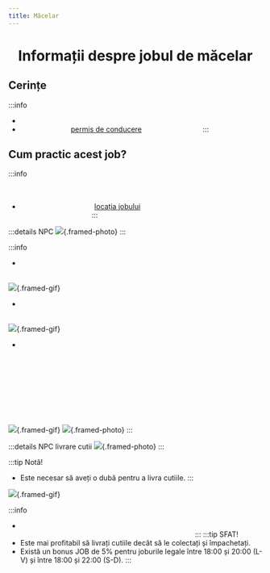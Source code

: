 ```yaml
---
title: Măcelar
---
```


# <span class="title-font"><center>Informații despre jobul de măcelar</center></span>

## <span class="header-font">Cerințe</span>

:::info
- <span style="color:white">Experiență de minim 25 ore.</span>
- <span style="color:white">Deținerea unui [permis de conducere](/general/scoala) valabil (opțional).</span>
:::

## <span class="header-font">Cum practic acest job?</span>

:::info
<span style="color:white">Acest job constă în a lua o tavă și a colecta bucățile de carne din 2 cutii aleatorii din depozit și a le pune pe tavă, după care trebuie să le împachetezi și să le pregătești de livrare.</span>

- <span style="color:white">Începi prin a merge la [locația jobului](locatii) și a interacționa cu NPC-ul din hală pentru a începe tura.</span>
:::

:::details NPC
![](https://i.imgur.com/YBsWmtE.png){.framed-photo}
:::

:::info
- <span style="color:white">Odată ce ați început tura, mergeți la checkpoint-ul marcat pe hartă în depozit pentru a lua o tavă.</span>

![](https://i.imgur.com/DtlCQyG.gif){.framed-gif}

- <span style="color:white">După ce ați luat tava, mergeți la cutiile marcate pe hartă și colectați bucățile de carne din ele.</span>

![](https://i.imgur.com/wd6bJOd.gif){.framed-gif}

- <span style="color:white">După ce ați colectat toate bucățile de carne, mergeți la mașina de ambalat, ambalați bucățile de carne și puneți-le în depozit. După ce ați terminat acești pași, veți primi o sumă de bani pentru fiecare tavă finalizată, dar veți primi și "Carne Ambalată" în inventar care poate fi livrată cu ajutorul NPC-ului din spatele depozitului, care vă va pune un checkpoint pe hartă unde puteți livra acea carne, care la rândul ei va fi plătită per bucată livrată. De asemenea, aceste cutii pot fi vândute și altor jucători, de obicei mai ieftin, care vor să le livreze în caz că voi nu vreți.</span>

![](https://i.imgur.com/w1AD3h6.gif){.framed-gif}
![](https://i.imgur.com/Vs54DP0.png){.framed-photo}
:::

:::details NPC livrare cutii
![](https://i.imgur.com/o5iB8lW.png){.framed-photo}
:::

:::tip Notă!
- Este necesar să aveți o dubă pentru a livra cutiile.
:::

![](https://i.imgur.com/BkAuOh9.gif){.framed-gif}

:::info
- <span style="color:white">Plata va fi făcută după fiecare cutie împachetată și pusă în depozit, dar și după fiecare cutie livrată (livrarea este opțională).</span>
:::
:::tip SFAT!
- Este mai profitabil să livrați cutiile decât să le colectați și împachetați.
- Există un bonus JOB de 5% pentru joburile legale între 18:00 și 20:00 (L-V) și între 18:00 și 22:00 (S-D).
:::
